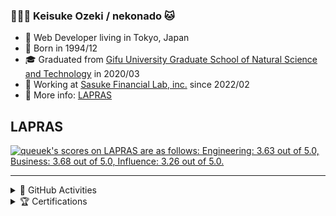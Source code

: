 ### 🧑🏻‍💻 Keisuke Ozeki / nekonado 🐱

- 🗼 Web Developer living in Tokyo, Japan
- 🎂 Born in 1994/12
- 🎓 Graduated from [Gifu University Graduate School of Natural Science and Technology][univ-url] in 2020/03
- 🦊 Working at [Sasuke Financial Lab, inc.][corp-url] since 2022/02
- 🍣 More info: [LAPRAS][lapras-url]

## LAPRAS

<!--START_SECTION:lapras-card-->
<p ><a href="https://lapras.com/public/queuek" target="_blank" rel="noopener noreferrer"><img alt="queuek's scores on LAPRAS are as follows: Engineering: 3.63 out of 5.0, Business: 3.68 out of 5.0, Influence: 3.26 out of 5.0." src="https://lapras-card-generator.vercel.app/api/svg?e=3.63&b=3.68&i=3.26&b1=%23232323&b2=%236d6d6d&i1=%23212121&i2=%23818181&l=en" width="400" ></a></p>
<!--END_SECTION:lapras-card-->

<!--
<p align="left">
  <a href="https://github.com/nekonado/nekonado/">
    <img src="https://komarev.com/ghpvc/?username=nekonado" alt="nekonado"/>
  </a>
  <a href="https://github.com/nekonado">
    <img height="20" src="https://img.shields.io/github/followers/nekonado?label=follow&logo=github&style=flat"/>
  </a>
  <a href="http://qiita.com/nekonado">
    <img height="20" src="https://qiita-badge.apiapi.app/s/nekonado/posts.svg"/>
  </a>
  <a href="http://qiita.com/nekonado">
    <img height="20" src="https://qiita-badge.apiapi.app/s/nekonado/contributions.svg"/>
  </a>
</p>
-->

<hr>

<details>
<summary>🎨 GitHub Activities</summary>

<br>

<a href='https://github.com/vn7n24fzkq/github-profile-summary-cards'>
  <img src='https://raw.githubusercontent.com/nekonado/nekonado/main/profile-summary-card-output/nord_dark/0-profile-details.svg' alt='profile-details' width='80.5%'>
</a>
<a a href='https://github.com/vn7n24fzkq/github-profile-summary-cards' align="left">
  <img src='https://raw.githubusercontent.com/nekonado/nekonado/main/profile-summary-card-output/nord_dark/1-repos-per-language.svg' alt='repos-per-language' width='40%'>
  <img src='https://raw.githubusercontent.com/nekonado/nekonado/main/profile-summary-card-output/nord_dark/2-most-commit-language.svg' alt='most-commit-language' width='40%'>
</a>
<a a href='https://github.com/vn7n24fzkq/github-profile-summary-cards' align="left">
  <img src='https://raw.githubusercontent.com/nekonado/nekonado/main/profile-summary-card-output/nord_dark/3-stats.svg' alt='stats' width='40%'>
  <img src='https://raw.githubusercontent.com/nekonado/nekonado/main/profile-summary-card-output/nord_dark/4-productive-time.svg' alt='productive-time' width='40%'>
</a>
</details>

<details>
<summary>🏆 Certifications</summary>

<br>

| Certification Name                                      | Date Achieved |
| ------------------------------------------------------- | ------------- |
| Fundamental Information Technology Engineer Examination | April 2021    |
| HTML5 Professional Certification Level.2 Exam (ver2.5)  | June 2023     |

</details>

<!-- URLs -->

[univ-url]: https://www.gifu-u.ac.jp/
[corp-url]: https://sasukefinlab.com/
[lapras-url]: https://lapras.com/public/queuek
[about-my-hn-url]: https://ja.glosbe.com/eo/ja/nekonado
